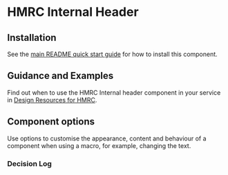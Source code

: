 # HMRC Internal Header

## Installation

See the [main README quick start guide](https://github.com/alphagov/govuk-frontend#quick-start) for how to install this component.

## Guidance and Examples

Find out when to use the HMRC Internal header component in your service in [Design Resources for HMRC](https://design-resources-for-hmrc.herokuapp.com/design-library/internal-header).

## Component options

Use options to customise the appearance, content and behaviour of a component when using a macro, for example, changing the text.

### Decision Log
